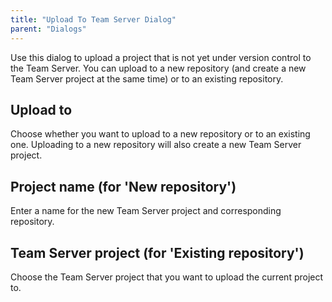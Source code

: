 ```yaml
---
title: "Upload To Team Server Dialog"
parent: "Dialogs"
---
```

Use this dialog to upload a project that is not yet under version control to the Team Server. You can upload to a new repository (and create a new Team Server project at the same time) or to an existing repository.

## Upload to

Choose whether you want to upload to a new repository or to an existing one. Uploading to a new repository will also create a new Team Server project.

## Project name (for 'New repository')

Enter a name for the new Team Server project and corresponding repository.

## Team Server project (for 'Existing repository')

Choose the Team Server project that you want to upload the current project to.
